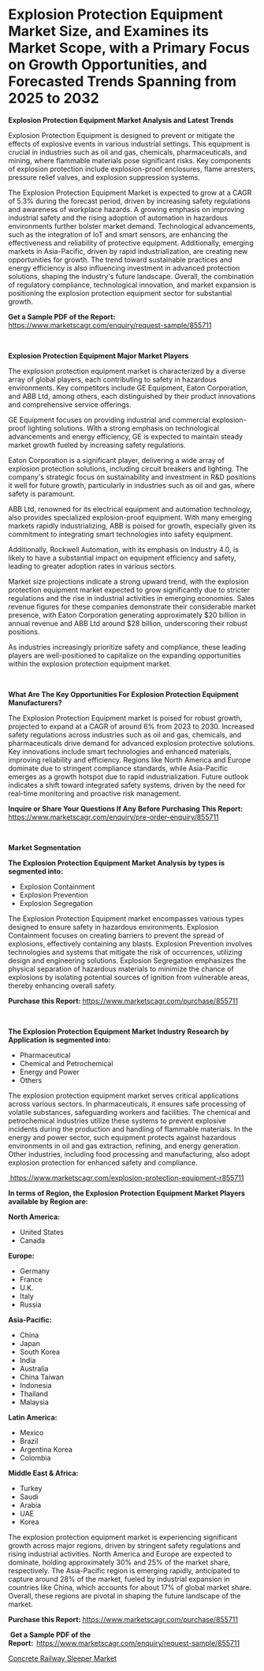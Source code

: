 <p><h1>Explosion Protection Equipment Market Size, and Examines its Market Scope, with a Primary Focus on Growth Opportunities, and Forecasted Trends Spanning from 2025 to 2032</h1></p><p><strong>Explosion Protection Equipment Market Analysis and Latest Trends</strong></p>
<p><p>Explosion Protection Equipment is designed to prevent or mitigate the effects of explosive events in various industrial settings. This equipment is crucial in industries such as oil and gas, chemicals, pharmaceuticals, and mining, where flammable materials pose significant risks. Key components of explosion protection include explosion-proof enclosures, flame arresters, pressure relief valves, and explosion suppression systems.</p><p>The Explosion Protection Equipment Market is expected to grow at a CAGR of 5.3% during the forecast period, driven by increasing safety regulations and awareness of workplace hazards. A growing emphasis on improving industrial safety and the rising adoption of automation in hazardous environments further bolster market demand. Technological advancements, such as the integration of IoT and smart sensors, are enhancing the effectiveness and reliability of protective equipment. Additionally, emerging markets in Asia-Pacific, driven by rapid industrialization, are creating new opportunities for growth. The trend toward sustainable practices and energy efficiency is also influencing investment in advanced protection solutions, shaping the industry's future landscape. Overall, the combination of regulatory compliance, technological innovation, and market expansion is positioning the explosion protection equipment sector for substantial growth.</p></p>
<p><strong>Get a Sample PDF of the Report:&nbsp;</strong> <a href="https://www.marketscagr.com/enquiry/request-sample/855711?utm_campaign=3534&utm_medium=2&utm_source=Github&utm_content=ia&utm_term=09042025&utm_id=explosion-protection-equipment">https://www.marketscagr.com/enquiry/request-sample/855711</a></p>
<p>&nbsp;</p>
<p><strong>Explosion Protection Equipment Major Market Players</strong></p>
<p><p>The explosion protection equipment market is characterized by a diverse array of global players, each contributing to safety in hazardous environments. Key competitors include GE Equipment, Eaton Corporation, and ABB Ltd, among others, each distinguished by their product innovations and comprehensive service offerings.</p><p>GE Equipment focuses on providing industrial and commercial explosion-proof lighting solutions. With a strong emphasis on technological advancements and energy efficiency, GE is expected to maintain steady market growth fueled by increasing safety regulations.</p><p>Eaton Corporation is a significant player, delivering a wide array of explosion protection solutions, including circuit breakers and lighting. The company's strategic focus on sustainability and investment in R&D positions it well for future growth, particularly in industries such as oil and gas, where safety is paramount.</p><p>ABB Ltd, renowned for its electrical equipment and automation technology, also provides specialized explosion-proof equipment. With many emerging markets rapidly industrializing, ABB is poised for growth, especially given its commitment to integrating smart technologies into safety equipment.</p><p>Additionally, Rockwell Automation, with its emphasis on Industry 4.0, is likely to have a substantial impact on equipment efficiency and safety, leading to greater adoption rates in various sectors.</p><p>Market size projections indicate a strong upward trend, with the explosion protection equipment market expected to grow significantly due to stricter regulations and the rise in industrial activities in emerging economies. Sales revenue figures for these companies demonstrate their considerable market presence, with Eaton Corporation generating approximately $20 billion in annual revenue and ABB Ltd around $28 billion, underscoring their robust positions. </p><p>As industries increasingly prioritize safety and compliance, these leading players are well-positioned to capitalize on the expanding opportunities within the explosion protection equipment market.</p></p>
<p>&nbsp;</p>
<p><strong>What Are The Key Opportunities For Explosion Protection Equipment Manufacturers?</strong></p>
<p><p>The Explosion Protection Equipment market is poised for robust growth, projected to expand at a CAGR of around 6% from 2023 to 2030. Increased safety regulations across industries such as oil and gas, chemicals, and pharmaceuticals drive demand for advanced explosion protective solutions. Key innovations include smart technologies and enhanced materials, improving reliability and efficiency. Regions like North America and Europe dominate due to stringent compliance standards, while Asia-Pacific emerges as a growth hotspot due to rapid industrialization. Future outlook indicates a shift toward integrated safety systems, driven by the need for real-time monitoring and proactive risk management.</p></p>
<p><strong>Inquire or Share Your Questions If Any Before Purchasing This Report:</strong> <a href="https://www.marketscagr.com/enquiry/pre-order-enquiry/855711?utm_campaign=3534&utm_medium=2&utm_source=Github&utm_content=ia&utm_term=09042025&utm_id=explosion-protection-equipment">https://www.marketscagr.com/enquiry/pre-order-enquiry/855711</a></p>
<p>&nbsp;</p>
<p><strong>Market Segmentation</strong></p>
<p><strong>The Explosion Protection Equipment Market Analysis by types is segmented into:</strong></p>
<p><ul><li>Explosion Containment</li><li>Explosion Prevention</li><li>Explosion Segregation</li></ul></p>
<p><p>The Explosion Protection Equipment market encompasses various types designed to ensure safety in hazardous environments. Explosion Containment focuses on creating barriers to prevent the spread of explosions, effectively containing any blasts. Explosion Prevention involves technologies and systems that mitigate the risk of occurrences, utilizing design and engineering solutions. Explosion Segregation emphasizes the physical separation of hazardous materials to minimize the chance of explosions by isolating potential sources of ignition from vulnerable areas, thereby enhancing overall safety.</p></p>
<p><strong>Purchase this Report:&nbsp;</strong><a href="https://www.marketscagr.com/purchase/855711?utm_campaign=3534&utm_medium=2&utm_source=Github&utm_content=ia&utm_term=09042025&utm_id=explosion-protection-equipment">https://www.marketscagr.com/purchase/855711</a></p>
<p>&nbsp;</p>
<p><strong>The Explosion Protection Equipment Market Industry Research by Application is segmented into:</strong></p>
<p><ul><li>Pharmaceutical</li><li>Chemical and Petrochemical</li><li>Energy and Power</li><li>Others</li></ul></p>
<p><p>The explosion protection equipment market serves critical applications across various sectors. In pharmaceuticals, it ensures safe processing of volatile substances, safeguarding workers and facilities. The chemical and petrochemical industries utilize these systems to prevent explosive incidents during the production and handling of flammable materials. In the energy and power sector, such equipment protects against hazardous environments in oil and gas extraction, refining, and energy generation. Other industries, including food processing and manufacturing, also adopt explosion protection for enhanced safety and compliance.</p></p>
<p><a href="https://www.marketscagr.com/explosion-protection-equipment-r855711?utm_campaign=3534&utm_medium=2&utm_source=Github&utm_content=ia&utm_term=09042025&utm_id=explosion-protection-equipment">&nbsp;https://www.marketscagr.com/explosion-protection-equipment-r855711</a></p>
<p><strong>In terms of Region, the Explosion Protection Equipment Market Players available by Region are:</strong></p>
<p>
    <p> <strong> North America: </strong>
        <ul>
            <li>United States</li>
            <li>Canada</li>
        </ul>
        </p> 
    <p> <strong> Europe: </strong>
        <ul>
            <li>Germany</li>
            <li>France</li>
            <li>U.K.</li>
            <li>Italy</li>
            <li>Russia</li>
        </ul>
        </p> 
    <p> <strong> Asia-Pacific: </strong>
        <ul>
            <li>China</li>
            <li>Japan</li>
            <li>South Korea</li>
            <li>India</li>
            <li>Australia</li>
            <li>China Taiwan</li>
            <li>Indonesia</li>
            <li>Thailand</li>
            <li>Malaysia</li>
        </ul>
        </p> 
    <p> <strong> Latin America: </strong>
        <ul>
            <li>Mexico</li>
            <li>Brazil</li>
            <li>Argentina Korea</li>
            <li>Colombia</li>
        </ul>
        </p> 
    <p> <strong> Middle East & Africa: </strong>
        <ul>
            <li>Turkey</li>
            <li>Saudi</li>
            <li>Arabia</li>
            <li>UAE</li>
            <li>Korea</li>
        </ul>
    </p>
    </p>
<p><p>The explosion protection equipment market is experiencing significant growth across major regions, driven by stringent safety regulations and rising industrial activities. North America and Europe are expected to dominate, holding approximately 30% and 25% of the market share, respectively. The Asia-Pacific region is emerging rapidly, anticipated to capture around 28% of the market, fueled by industrial expansion in countries like China, which accounts for about 17% of global market share. Overall, these regions are pivotal in shaping the future landscape of the market.</p></p>
<p><strong>Purchase this Report: </strong><a href="https://www.marketscagr.com/purchase/855711?utm_campaign=3534&utm_medium=2&utm_source=Github&utm_content=ia&utm_term=09042025&utm_id=explosion-protection-equipment">https://www.marketscagr.com/purchase/855711</a></p>
<p>&nbsp;<strong>Get a Sample PDF of the Report:&nbsp;&nbsp;</strong><a href="https://www.marketscagr.com/enquiry/request-sample/855711?utm_campaign=3534&utm_medium=2&utm_source=Github&utm_content=ia&utm_term=09042025&utm_id=explosion-protection-equipment">https://www.marketscagr.com/enquiry/request-sample/855711</a></p>
<p><strong></strong></p>
<p><p><a href="https://github.com/siertnamba7u/Market-Research-Report-List-1/blob/main/concrete-railway-sleeper-market.md?utm_campaign=3534&utm_medium=2&utm_source=Github&utm_content=ia&utm_term=09042025&utm_id=explosion-protection-equipment">Concrete Railway Sleeper Market</a></p></p>